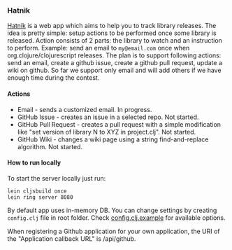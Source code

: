 ### Hatnik

[Hatnik](http://hatnik.clojurecup.com) is a web app which aims to help you to track library releases. The idea is pretty simple: setup actions to be performed once some library is released. Action consists of 2 parts: the library to watch and an instruction to perform. Example: send an email to `my@email.com` once when org.clojure/clojurescript releases. The plan is to support following actions: send an email, create a github issue, create a github pull request, update a wiki on github. So far we support only email and will add others if we have enough time during the contest.

#### Actions

* Email - sends a customized email. In progress.
* GitHub Issue - creates an issue in a selected repo. Not started.
* GitHub Pull Request - creates a pull request with a simple modification like "set version of library N to XYZ in project.clj". Not started.
* GitHub Wiki - changes a wiki page using a string find-and-replace algorithm. Not started.

#### How to run locally

To start the server locally just run:

```shell
lein cljsbuild once
lein ring server 8080
```

By default app uses in-memory DB. You can change settings by creating `config.clj` file in root folder. Check [config.clj.example](https://github.com/nbeloglazov/hatnik/blob/master/config.clj.example) for available options.

When registering a Github application for your own application, the URI of the "Application callback URL" is /api/github.